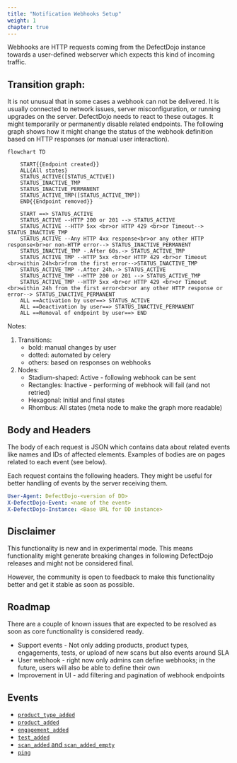 ```yaml
---
title: "Notification Webhooks Setup"
weight: 1
chapter: true
---
```


Webhooks are HTTP requests coming from the DefectDojo instance towards a user-defined webserver which expects this kind of incoming traffic.

## Transition graph:

It is not unusual that in some cases a webhook can not be delivered. It is usually connected to network issues, server misconfiguration, or running upgrades on the server. DefectDojo needs to react to these outages. It might temporarily or permanently disable related endpoints. The following graph shows how it might change the status of the webhook definition based on HTTP responses (or manual user interaction).

```kroki {type=mermaid}
flowchart TD

    START{{Endpoint created}}
    ALL{All states}
    STATUS_ACTIVE([STATUS_ACTIVE])
    STATUS_INACTIVE_TMP
    STATUS_INACTIVE_PERMANENT
    STATUS_ACTIVE_TMP([STATUS_ACTIVE_TMP])
    END{{Endpoint removed}}

    START ==> STATUS_ACTIVE
    STATUS_ACTIVE --HTTP 200 or 201 --> STATUS_ACTIVE
    STATUS_ACTIVE --HTTP 5xx <br>or HTTP 429 <br>or Timeout--> STATUS_INACTIVE_TMP
    STATUS_ACTIVE --Any HTTP 4xx response<br>or any other HTTP response<br>or non-HTTP error--> STATUS_INACTIVE_PERMANENT
    STATUS_INACTIVE_TMP -.After 60s.-> STATUS_ACTIVE_TMP
    STATUS_ACTIVE_TMP --HTTP 5xx <br>or HTTP 429 <br>or Timeout <br>within 24h<br>from the first error-->STATUS_INACTIVE_TMP
    STATUS_ACTIVE_TMP -.After 24h.-> STATUS_ACTIVE
    STATUS_ACTIVE_TMP --HTTP 200 or 201 --> STATUS_ACTIVE_TMP
    STATUS_ACTIVE_TMP --HTTP 5xx <br>or HTTP 429 <br>or Timeout <br>within 24h from the first error<br>or any other HTTP response or error--> STATUS_INACTIVE_PERMANENT
    ALL ==Activation by user==> STATUS_ACTIVE
    ALL ==Deactivation by user==> STATUS_INACTIVE_PERMANENT
    ALL ==Removal of endpoint by user==> END
```

Notes:

1. Transitions:
    - bold: manual changes by user
    - dotted: automated by celery
    - others: based on responses on webhooks
1. Nodes:
    - Stadium-shaped: Active - following webhook can be sent
    - Rectangles: Inactive - performing of webhook will fail (and not retried)
    - Hexagonal: Initial and final states
    - Rhombus: All states (meta node to make the graph more readable)

## Body and Headers

The body of each request is JSON which contains data about related events like names and IDs of affected elements.
Examples of bodies are on pages related to each event (see below).

Each request contains the following headers. They might be useful for better handling of events by the server receiving them.

```yaml
User-Agent: DefectDojo-<version of DD>
X-DefectDojo-Event: <name of the event>
X-DefectDojo-Instance: <Base URL for DD instance>
```
## Disclaimer

This functionality is new and in experimental mode. This means functionality might generate breaking changes in following DefectDojo releases and might not be considered final.

However, the community is open to feedback to make this functionality better and get it stable as soon as possible.

## Roadmap

There are a couple of known issues that are expected to be resolved as soon as core functionality is considered ready.

- Support events - Not only adding products, product types, engagements, tests, or upload of new scans but also events around SLA
- User webhook - right now only admins can define webhooks; in the future, users will also be able to define their own
- Improvement in UI - add filtering and pagination of webhook endpoints

## Events

- [`product_type_added`](../product_type_added)
- [`product_added`](../product_added)
- [`engagement_added`](../engagement_added)
- [`test_added`](../test_added)
- [`scan_added` and `scan_added_empty`](../scan_added)
- [`ping`](../ping)
